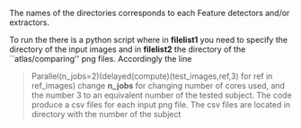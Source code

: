 The names of the directories corresponds to each Feature detectors and/or extractors. 

To run the there is a python script where in **filelist1** you need to specify the directory of the input images and in **filelist2** the directory of the ``atlas/comparing'' png files.
Accordingly the line 
>Parallel(n_jobs=2)(delayed(compute)(test_images,ref,3) for ref in ref_images)
change **n_jobs** for changing number of cores used, and the number 3 to an equivalent number of the tested subject. The code produce a csv files for each input png file. The csv files are located in directory with the number of the subject 
